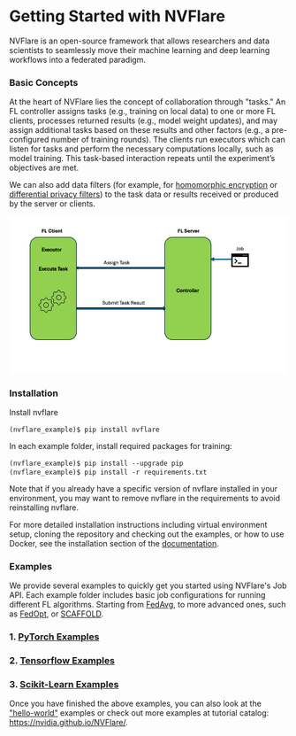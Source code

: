 # Getting Started with NVFlare
NVFlare is an open-source framework that allows researchers and data scientists to seamlessly move their 
machine learning and deep learning workflows into a federated paradigm.

### Basic Concepts
At the heart of NVFlare lies the concept of collaboration through "tasks." An FL controller assigns tasks 
(e.g., training on local data) to one or more FL clients, processes returned results (e.g., model weight updates), 
and may assign additional tasks based on these results and other factors (e.g., a pre-configured number of training rounds). 
The clients run executors which can listen for tasks and perform the necessary computations locally, such as model training. 
This task-based interaction repeats until the experiment’s objectives are met.

We can also add data filters (for example, for [homomorphic encryption](https://www.usenix.org/conference/atc20/presentation/zhang-chengliang)
or [differential privacy filters](https://arxiv.org/abs/1910.00962)) to the task data
or results received or produced by the server or clients.

![NVIDIA FLARE Overview](../../docs/resources/controller_executor_no_filter.png)

### Installation

Install nvflare
```shell
(nvflare_example)$ pip install nvflare
```

In each example folder, install required packages for training:
```shell
(nvflare_example)$ pip install --upgrade pip
(nvflare_example)$ pip install -r requirements.txt
```

Note that if you already have a specific version of nvflare installed in your environment, you may want to remove nvflare in the requirements to avoid reinstalling nvflare.

For more detailed installation instructions including virtual environment setup, cloning the repository and checking out the examples,
or how to use Docker, see the installation section of the [documentation](https://nvflare.readthedocs.io/en/main/quickstart.html).

### Examples
We provide several examples to quickly get you started using NVFlare's Job API. 
Each example folder includes basic job configurations for running different FL algorithms. 
Starting from [FedAvg](https://arxiv.org/abs/1602.05629), to more advanced ones, 
such as [FedOpt](https://arxiv.org/abs/2003.00295), or [SCAFFOLD](https://arxiv.org/abs/1910.06378).

### 1. [PyTorch Examples](./pt/README.md)
### 2. [Tensorflow Examples](./tf/README.md)
### 3. [Scikit-Learn Examples](./sklearn/README.md)

Once you have finished the above examples, you can also look at the
["hello-world"](../hello-world) examples or check out more examples at tutorial catalog: https://nvidia.github.io/NVFlare/.
